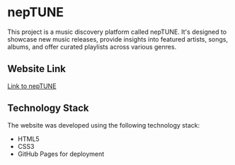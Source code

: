 # nepTUNE

This project is a music discovery platform called nepTUNE. It's designed to showcase new music releases, provide insights into featured artists, songs, albums, and offer curated playlists across various genres.

## Website Link

[Link to nepTUNE](https://gurveeng.github.io/276-a3/)

## Technology Stack

The website was developed using the following technology stack:

- HTML5
- CSS3
- GitHub Pages for deployment
